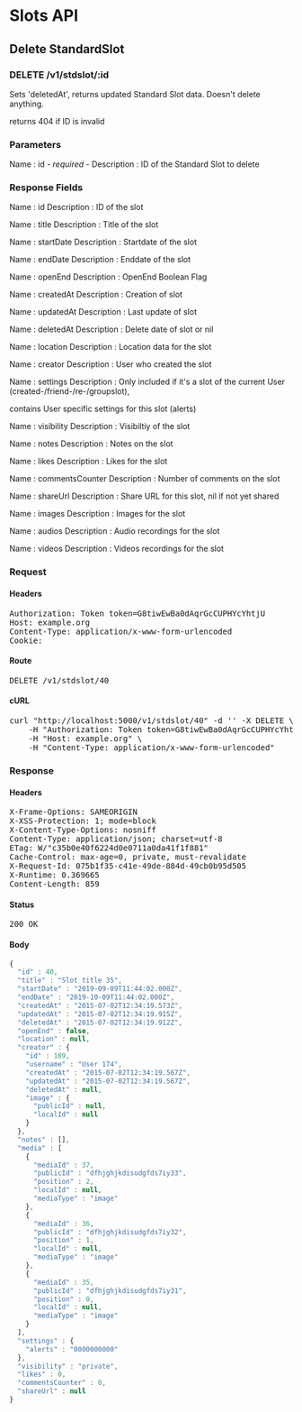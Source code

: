 # Slots API

## Delete StandardSlot

### DELETE /v1/stdslot/:id

Sets &#39;deletedAt&#39;, returns updated Standard Slot data. Doesn&#39;t delete anything.

returns 404 if ID is invalid

### Parameters

Name : id *- required -*
Description : ID of the Standard Slot to delete


### Response Fields

Name : id
Description : ID of the slot

Name : title
Description : Title of the slot

Name : startDate
Description : Startdate of the slot

Name : endDate
Description : Enddate of the slot

Name : openEnd
Description : OpenEnd Boolean Flag

Name : createdAt
Description : Creation of slot

Name : updatedAt
Description : Last update of slot

Name : deletedAt
Description : Delete date of slot or nil

Name : location
Description : Location data for the slot

Name : creator
Description : User who created the slot

Name : settings
Description : Only included if it&#39;s a slot of the current User (created-/friend-/re-/groupslot),

contains User specific settings for this slot (alerts)

Name : visibility
Description : Visibiltiy of the slot

Name : notes
Description : Notes on the slot

Name : likes
Description : Likes for the slot

Name : commentsCounter
Description : Number of comments on the slot

Name : shareUrl
Description : Share URL for this slot, nil if not yet shared

Name : images
Description : Images for the slot

Name : audios
Description : Audio recordings for the slot

Name : videos
Description : Videos recordings for the slot

### Request

#### Headers

<pre>Authorization: Token token=G8tiwEwBa0dAqrGcCUPHYcYhtjU
Host: example.org
Content-Type: application/x-www-form-urlencoded
Cookie: </pre>

#### Route

<pre>DELETE /v1/stdslot/40</pre>

#### cURL

<pre class="request">curl &quot;http://localhost:5000/v1/stdslot/40&quot; -d &#39;&#39; -X DELETE \
	-H &quot;Authorization: Token token=G8tiwEwBa0dAqrGcCUPHYcYhtjU&quot; \
	-H &quot;Host: example.org&quot; \
	-H &quot;Content-Type: application/x-www-form-urlencoded&quot;</pre>

### Response

#### Headers

<pre>X-Frame-Options: SAMEORIGIN
X-XSS-Protection: 1; mode=block
X-Content-Type-Options: nosniff
Content-Type: application/json; charset=utf-8
ETag: W/&quot;c35b0e40f6224d0e0711a0da41f1f881&quot;
Cache-Control: max-age=0, private, must-revalidate
X-Request-Id: 075b1f35-c41e-49de-884d-49cb0b95d505
X-Runtime: 0.369665
Content-Length: 859</pre>

#### Status

<pre>200 OK</pre>

#### Body

```javascript
{
  "id" : 40,
  "title" : "Slot title 35",
  "startDate" : "2019-09-09T11:44:02.000Z",
  "endDate" : "2019-10-09T11:44:02.000Z",
  "createdAt" : "2015-07-02T12:34:19.573Z",
  "updatedAt" : "2015-07-02T12:34:19.915Z",
  "deletedAt" : "2015-07-02T12:34:19.912Z",
  "openEnd" : false,
  "location" : null,
  "creator" : {
    "id" : 189,
    "username" : "User 174",
    "createdAt" : "2015-07-02T12:34:19.567Z",
    "updatedAt" : "2015-07-02T12:34:19.567Z",
    "deletedAt" : null,
    "image" : {
      "publicId" : null,
      "localId" : null
    }
  },
  "notes" : [],
  "media" : [
    {
      "mediaId" : 37,
      "publicId" : "dfhjghjkdisudgfds7iy33",
      "position" : 2,
      "localId" : null,
      "mediaType" : "image"
    },
    {
      "mediaId" : 36,
      "publicId" : "dfhjghjkdisudgfds7iy32",
      "position" : 1,
      "localId" : null,
      "mediaType" : "image"
    },
    {
      "mediaId" : 35,
      "publicId" : "dfhjghjkdisudgfds7iy31",
      "position" : 0,
      "localId" : null,
      "mediaType" : "image"
    }
  ],
  "settings" : {
    "alerts" : "0000000000"
  },
  "visibility" : "private",
  "likes" : 0,
  "commentsCounter" : 0,
  "shareUrl" : null
}
```
